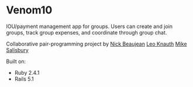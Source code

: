 # Venom10

IOU/payment management app for groups. Users can create and join groups, track group expenses, and coordinate through group chat.

Collaborative pair-programming project by
[Nick Beaujean](https://github.com/niekvenlo "Nick's Github")
[Leo Knauth](https://github.com/robinleoknauth "Leo's Github")
[Mike Salisbury](https://github.com/MikeSalisbury "Mike's Github")

Built on:

* Ruby 2.4.1
* Rails 5.1